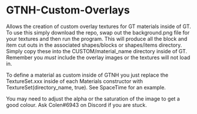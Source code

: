 # GTNH-Custom-Overlays

Allows the creation of custom overlay textures for GT materials inside of GT. To use this simply download the repo, swap out the background.png file for your textures and then run the program. This will produce all the block and item cut outs in the associated shapes/blocks or shapes/items directory. Simply copy these into the CUSTOM/material_name directory inside of GT. Remember you *must* include the overlay images or the textures will not load in.

To define a material as custom inside of GTNH you just replace the TextureSet.xxx inside of each Materials constructor with TextureSet(directory_name, true). See SpaceTime for an example.

You may need to adjust the alpha or the saturation of the image to get a good colour. Ask Colen#6943 on Discord if you are stuck.
